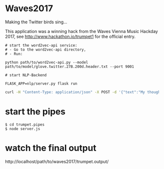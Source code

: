 # Waves2017
Making the Twitter birds sing...

This application was a winning hack from the Waves Vienna Music Hackday 2017, see http://www.hackathon.io/trumpet1 for the official entry.

```
# start the word2vec-api service:
# - Go to the word2vec-api directory,
# - Run:

python path/to/word2vec-api.py --model path/to/model/glove.twitter.27B.200d.header.txt --port 9001

# start NLP-Backend

FLASK_APP=nlp/server.py flask run

```


```bash
curl -H "Content-Type: application/json" -X POST -d '{"text":"My thoughts are with all those observing Yom Kippur, the holiest day of the Jewish year.","lang":"en"}' http://127.0.0.1:5000/api/analysis
```

# start the pipes

```
$ cd trumpet.pipes
$ node server.js
```

# watch the final output

http://localhost/path/to/waves2017/trumpet.output/
